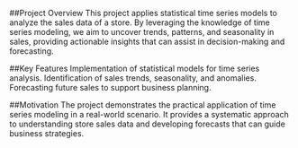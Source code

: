 ##Project Overview
This project applies statistical time series models to analyze the sales data of a store. By leveraging the knowledge of time series modeling, we aim to uncover trends, patterns, and seasonality in sales, providing actionable insights that can assist in decision-making and forecasting.

##Key Features
Implementation of statistical models for time series analysis.
Identification of sales trends, seasonality, and anomalies.
Forecasting future sales to support business planning.

##Motivation
The project demonstrates the practical application of time series modeling in a real-world scenario. It provides a systematic approach to understanding store sales data and developing forecasts that can guide business strategies.
